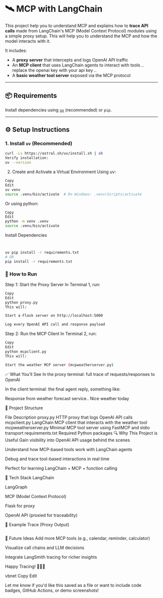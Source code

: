 # 🛰️ MCP   with LangChain

This project help you to understand MCP and explains  how  to **trace API calls** made from LangChain's MCP (Model Context Protocol) modules using a simple proxy setup. This will help you to understand the MCP and how the model interacts with it.

It includes:

- A **proxy server** that intercepts and logs OpenAI API traffic
- An **MCP client** that uses LangChain agents to interact with tools .. replace the openai key with your api key ..
- A **basic weather tool server** exposed via the MCP protocol

---

## 📦 Requirements

Install dependencies using [`uv`](https://github.com/astral-sh/uv) (recommended) or `pip`.

---

## ⚙️ Setup Instructions

### 1. Install `uv` (Recommended)

```bash
curl -Ls https://astral.sh/uv/install.sh | sh
Verify installation:
uv --version
```

2. Create and Activate a Virtual Environment
Using uv:

```bash
Copy
Edit
uv venv
source .venv/bin/activate  # On Windows: .venv\Scripts\activate
```
Or using python:

```bash
Copy
Edit
python -m venv .venv
source .venv/bin/activate
```
Install Dependencies

```bash


uv pip install -r requirements.txt
# OR
pip install -r requirements.txt
```
### 🏃 How to Run


Step 1: Start the Proxy Server
In Terminal 1, run:

```bash
Copy
Edit
python proxy.py
This will:

Start a Flask server on http://localhost:5000

Log every OpenAI API call and response payload
```
Step 2: Run the MCP Client
In Terminal 2, run:

```bash
Copy
Edit
python mcpclient.py
This will:

Start the weather MCP server (mcpweatherserver.py)


```
✅ What You’ll See
In the proxy terminal: full trace of requests/responses to OpenAI

In the client terminal: the final agent reply, something like:

Response from weather forecast service.. Nice weather today

📁 Project Structure

File	Description
proxy.py	HTTP proxy that logs OpenAI API calls
mcpclient.py	LangChain MCP client that interacts with the weather tool
mcpweatherserver.py	Minimal MCP tool server using FastMCP and stdio transport
requirements.txt	Required Python packages
🔍 Why This Project is Useful
Gain visibility into OpenAI API usage behind the scenes

Understand how MCP-based tools work with LangChain agents

Debug and trace tool-based interactions in real time

Perfect for learning LangChain + MCP + function calling

🧠 Tech Stack
LangChain

LangGraph

MCP (Model Context Protocol)

Flask for proxy

OpenAI API (proxied for traceability)

🧪 Example Trace (Proxy Output)
```bash

````

🚀 Future Ideas
Add more MCP tools (e.g., calendar, reminder, calculator)

Visualize call chains and LLM decisions

Integrate LangSmith tracing for richer insights

Happy Tracing! 🧙‍♂️✨

vbnet
Copy
Edit

Let me know if you'd like this saved as a file or want to include code badges, GitHub Actions, or demo screenshots!
